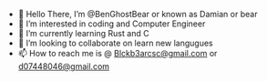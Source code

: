 - 👋 Hello There, I’m @BenGhostBear or known as Damian or bear
- 👀 I’m interested in coding and Computer Engineer
- 🌱 I’m currently learning Rust and C
- 💞️ I’m looking to collaborate on learn new langugues 
- 📫 How to reach me is @ Blckb3arcsc@gmail.com or d07448046@gmail.com 

<!---
BenGhostBear/BenGhostBear is a ✨ special ✨ repository because its `README.md` (this file) appears on your GitHub profile.
You can click the Preview link to take a look at your changes.
--->
